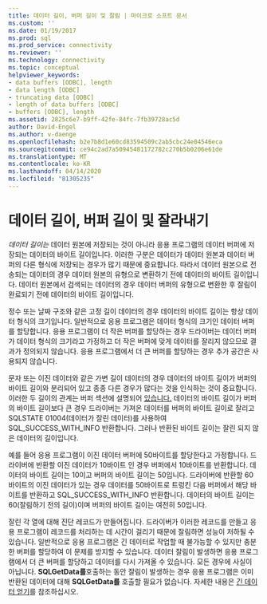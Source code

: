 ```yaml
---
title: 데이터 길이, 버퍼 길이 및 잘림 | 마이크로 소프트 문서
ms.custom: ''
ms.date: 01/19/2017
ms.prod: sql
ms.prod_service: connectivity
ms.reviewer: ''
ms.technology: connectivity
ms.topic: conceptual
helpviewer_keywords:
- data buffers [ODBC], length
- data length [ODBC]
- truncating data [ODBC]
- length of data buffers [ODBC]
- buffers [ODBC], length
ms.assetid: 2825c6e7-b9ff-42fe-84fc-7fb39728ac5d
author: David-Engel
ms.author: v-daenge
ms.openlocfilehash: b2e7b8d1e60cd83594509c2ab5cbc24e04546eca
ms.sourcegitcommit: ce94c2ad7a50945481172782c270b5b0206e61de
ms.translationtype: MT
ms.contentlocale: ko-KR
ms.lasthandoff: 04/14/2020
ms.locfileid: "81305235"
---
```

# <a name="data-length-buffer-length-and-truncation"></a>데이터 길이, 버퍼 길이 및 잘라내기
*데이터 길이는* 데이터 원본에 저장되는 것이 아니라 응용 프로그램의 데이터 버퍼에 저장되는 데이터의 바이트 길이입니다. 이러한 구분은 데이터가 데이터 원본과 데이터 버퍼의 다른 형식에 저장되는 경우가 많기 때문에 중요합니다. 따라서 데이터 원본으로 전송되는 데이터의 경우 데이터 원본의 유형으로 변환하기 전에 데이터의 바이트 길이입니다. 데이터 원본에서 검색되는 데이터의 경우 데이터 버퍼의 유형으로 변환한 후 잘림이 완료되기 전에 데이터의 바이트 길이입니다.  
  
 정수 또는 날짜 구조와 같은 고정 길이 데이터의 경우 데이터의 바이트 길이는 항상 데이터 형식의 크기입니다. 일반적으로 응용 프로그램은 데이터 형식의 크기인 데이터 버퍼를 할당합니다. 응용 프로그램이 더 작은 버퍼를 할당하는 경우 드라이버는 데이터 버퍼가 데이터 형식의 크기라고 가정하고 더 작은 버퍼에 맞게 데이터를 잘리지 않으므로 결과가 정의되지 않습니다. 응용 프로그램에서 더 큰 버퍼를 할당하는 경우 추가 공간은 사용되지 않습니다.  
  
 문자 또는 이진 데이터와 같은 가변 길이 데이터의 경우 데이터의 바이트 길이가 버퍼의 바이트 길이와 분리되어 있고 종종 다른 경우가 많다는 것을 인식하는 것이 중요합니다. 이러한 두 길이의 관계는 버퍼 섹션에 설명되어 [있습니다.](../../../odbc/reference/develop-app/buffers.md) 데이터의 바이트 길이가 버퍼의 바이트 길이보다 큰 경우 드라이버는 가져온 데이터를 버퍼의 바이트 길이로 잘리고 SQLSTATE 01004(데이터가 잘린 데이터)를 사용하여 SQL_SUCCESS_WITH_INFO 반환합니다. 그러나 반환된 바이트 길이는 잘린 되지 않은 데이터의 길이입니다.  
  
 예를 들어 응용 프로그램이 이진 데이터 버퍼에 50바이트를 할당한다고 가정합니다. 드라이버에 반환할 이진 데이터가 10바이트 인 경우 버퍼에서 10바이트를 반환합니다. 데이터의 바이트 길이는 10이고 버퍼의 바이트 길이는 50입니다. 드라이버에 반환할 60바이트의 이진 데이터가 있는 경우 데이터를 50바이트로 트렁킨 다음 버퍼에서 해당 바이트를 반환하고 SQL_SUCCESS_WITH_INFO 반환합니다. 데이터의 바이트 길이는 60(잘림하기 전의 길이)이며 버퍼의 바이트 길이는 여전히 50입니다.  
  
 잘린 각 열에 대해 진단 레코드가 만들어집니다. 드라이버가 이러한 레코드를 만들고 응용 프로그램이 레코드를 처리하는 데 시간이 걸리기 때문에 잘림하면 성능이 저하될 수 있습니다. 일반적으로 응용 프로그램은 긴 데이터로 작업할 때 불가능할 수 있지만 충분한 버퍼를 할당하여 이 문제를 방지할 수 있습니다. 데이터 잘림이 발생하면 응용 프로그램에서 더 큰 버퍼를 할당하고 데이터를 다시 가져올 수 있습니다. 모든 경우에 사실이 아닙니다. **SQLGetData를**호출하는 동안 잘림이 발생하는 경우 응용 프로그램은 이미 반환된 데이터에 대해 **SQLGetData를** 호출할 필요가 없습니다. 자세한 내용은 [긴 데이터 얻기](../../../odbc/reference/develop-app/getting-long-data.md)를 참조하십시오.
